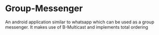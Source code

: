 # Group-Messenger
An android application similar to whatsapp which can be used as a group messenger. It makes use of B-Multicast and implements total ordering

